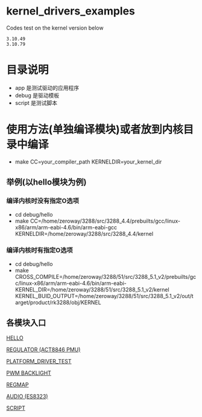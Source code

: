 # kernel_drivers_examples

Codes test on the kernel version below

	3.10.49
	3.10.79

# 目录说明

- app 是测试驱动的应用程序
- debug 是驱动模板
- script 是测试脚本

# 使用方法(单独编译模块)或者放到内核目录中编译

- make CC=your_compiler_path KERNELDIR=your_kernel_dir

## 举例(以hello模块为例)

### 编译内核时没有指定O选项

- cd debug/hello
- make CC=/home/zeroway/3288/src/3288_4.4/prebuilts/gcc/linux-x86/arm/arm-eabi-4.6/bin/arm-eabi-gcc KERNELDIR=/home/zeroway/3288/src/3288_4.4/kernel

### 编译内核时有指定O选项

- cd debug/hello
- make CROSS_COMPILE=/home/zeroway/3288/51/src/3288_5.1_v2/prebuilts/gcc/linux-x86/arm/arm-eabi-4.6/bin/arm-eabi- KERNEL_DIR=/home/zeroway/3288/51/src/3288_5.1_v2/kernel KERNEL_BUID_OUTPUT=/home/zeroway/3288/51/src/3288_5.1_v2/out/target/product/rk3288/obj/KERNEL

## 各模块入口

[HELLO](./debug/hello/README.md)

[REGULATOR (ACT8846 PMU)](./debug/regulator/README.md)

[PLATFORM_DRIVER_TEST](./debug/platform_driver_test/README.md)

[PWM BACKLIGHT](./debug/pwm/README.md)

[REGMAP](./debug/regmap/README.md)

[AUDIO (ES8323)](./debug/codec/README.md)

[SCRIPT](./script/README.md)
